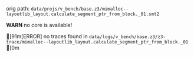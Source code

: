 orig path: `data/projs/v_bench/base.z3/mimalloc--layoutlib_layout.calculate_segment_ptr_from_block._01.smt2`

**WARN** no core is available!

[91m[ERROR] no traces found in `data/logs/v_bench/base.z3/z3-trace/mimalloc--layoutlib_layout.calculate_segment_ptr_from_block._01` [0m
